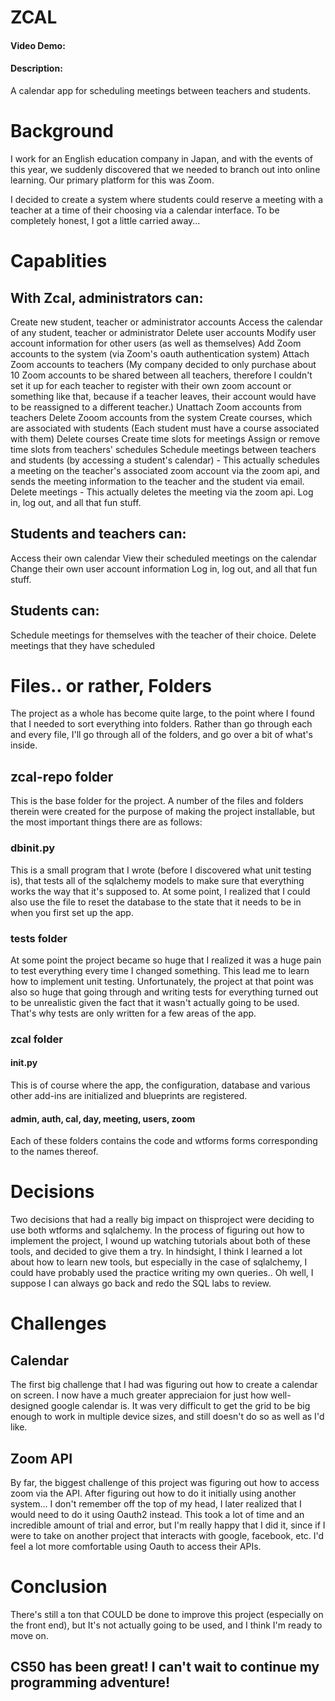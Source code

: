 # ZCAL
#### Video Demo:  <URL HERE>
#### Description:

A calendar app for scheduling meetings between teachers and students.

# Background

I work for an English education company in Japan, and with the events of this year, we suddenly
discovered that we needed to branch out into online learning.  Our primary platform for this was Zoom.

I decided to create a system where students could reserve a meeting with a teacher at a time of their choosing
via a calendar interface.  To be completely honest, I got a little carried away...

# Capablities

## With Zcal, administrators can:

Create new student, teacher or administrator accounts
Access the calendar of any student, teacher or administrator
Delete user accounts
Modify user account information for other users (as well as themselves)
Add Zoom accounts to the system (via Zoom's oauth authentication system)
Attach Zoom accounts to teachers
    (My company decided to only purchase about 10 Zoom accounts to be shared between all teachers, therefore I couldn't set it up for each teacher to register with their own zoom account or something like that, because if a teacher leaves, their account would have to be reassigned to a different teacher.)
Unattach Zoom accounts from teachers
Delete Zooom accounts from the system
Create courses, which are associated with students (Each student must have a course associated with them)
Delete courses
Create time slots for meetings
Assign or remove time slots from teachers' schedules
Schedule meetings between teachers and students (by accessing a student's calendar) - This actually schedules a meeting on the teacher's associated zoom account via the zoom api, and sends the meeting information to the teacher and the student via email.
Delete meetings - This actually deletes the meeting via the zoom api.
Log in, log out, and all that fun stuff.

## Students and teachers can:

Access their own calendar
View their scheduled meetings on the calendar
Change their own user account information
Log in, log out, and all that fun stuff.

## Students can:

Schedule meetings for themselves with the teacher of their choice.
Delete meetings that they have scheduled

# Files.. or rather, Folders

The project as a whole has become quite large, to the point where I found that I needed to sort everything into folders. Rather than go through each and every file, I'll go through all of the folders, and go over a bit of what's inside.

## zcal-repo folder

This is the base folder for the project. A number of the files and folders therein were created for the purpose of making the project installable, but the most important things there are as follows:

### dbinit.py

This is a small program that I wrote (before I discovered what unit testing is), that tests all of the sqlalchemy models to make sure that everything works the way that it's supposed to.  At some point, I realized that I could also use the file to reset the database to the state that it needs to be in when you first set up the app.  

### tests folder

At some point the project became so huge that I realized it was a huge pain to test everything every time I changed something.  This lead me to learn how to implement unit testing.  Unfortunately, the project at that point was also so huge that going through and writing tests for everything turned out to be unrealistic given the fact that it wasn't actually going to be used.  That's why tests are only written for a few areas of the app.

### zcal folder

#### __init__.py

This is of course where the app, the configuration, database and various other add-ins are initialized and blueprints are registered.

#### admin, auth, cal, day, meeting, users, zoom

Each of these folders contains the code and wtforms forms corresponding to the names thereof.

# Decisions

Two decisions that had a really big impact on thisproject were deciding to use both wtforms and sqlalchemy.  In the process of figuring out how to implement the project, I wound up watching tutorials about both of these tools, and decided to give them a try.  In hindsight, I think I learned a lot about how to learn new tools, but especially in the case of sqlalchemy, I could have probably used the practice writing my own queries.. Oh well, I suppose I can always go back and redo the SQL labs to review.

# Challenges

## Calendar

The first big challenge that I had was figuring out how to create a calendar on screen.  I now have a much greater appreciaion for just how well-designed google calendar is.  It was very difficult to get the grid to be big enough to work in multiple device sizes, and still doesn't do so as well as I'd like. 

## Zoom API

By far, the biggest challenge of this project was figuring out how to access zoom via the API.  After figuring out how to do it initially using another system... I don't remember off the top of my head, I later realized that I would need to do it using Oauth2 instead.  This took a lot of time and an incredible amount of trial and error, but I'm really happy that I did it, since if I were to take on another project that interacts with google, facebook, etc. I'd feel a lot more comfortable using Oauth to access their APIs.

# Conclusion

There's still a ton that COULD be done to improve this project  (especially on the front end), but It's not actually
going to be used, and I think I'm ready to move on.


## CS50 has been great!  I can't wait to continue my programming adventure!